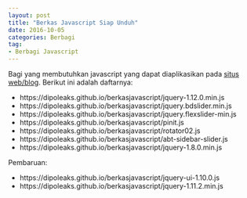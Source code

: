```yaml
---
layout: post
title: "Berkas Javascript Siap Unduh"
date: 2016-10-05
categories: Berbagi
tag:
- Berbagi Javascript
---
```

Bagi yang membutuhkan javascript yang dapat diaplikasikan pada <a href="https://dipoleaks.github.io">situs web/blog</a>. Berikut ini adalah daftarnya:
<!--more-->
<ul>
<li>https://dipoleaks.github.io/berkasjavascript/jquery-1.12.0.min.js</li>
<li>https://dipoleaks.github.io/berkasjavascript/jquery.bdslider.min.js</li>
<li>https://dipoleaks.github.io/berkasjavascript/jquery.flexslider-min.js</li>
<li>https://dipoleaks.github.io/berkasjavascript/pinit.js</li>
<li>https://dipoleaks.github.io/berkasjavascript/rotator02.js</li>
<li>https://dipoleaks.github.io/berkasjavascript/abt-sidebar-slider.js</li>
<li>https://dipoleaks.github.io/berkasjavascript/jquery-1.8.0.min.js</li>
</ul>
Pembaruan:
<ul>
<li>https://dipoleaks.github.io/berkasjavascript/jquery-ui-1.10.0.js</li>
<li>https://dipoleaks.github.io/berkasjavascript/jquery-1.11.2.min.js</li>
</ul>
